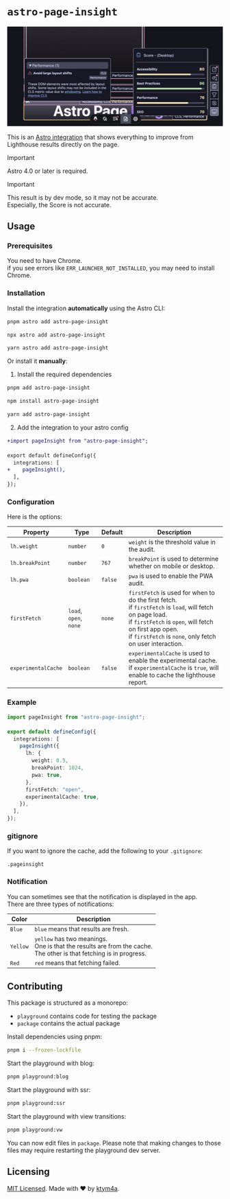 # `astro-page-insight`

![](https://raw.githubusercontent.com/ktym4a/astro-page-insight/main/.github/demo.png)

This is an [Astro integration](https://docs.astro.build/en/guides/integrations-guide/) that shows everything to improve from Lighthouse results directly on the page.

> [!IMPORTANT]
> Astro 4.0 or later is required.

> [!IMPORTANT]
> This result is by dev mode, so it may not be accurate.  
> Especially, the Score is not accurate.

## Usage

### Prerequisites

You need to have Chrome.  
if you see errors like `ERR_LAUNCHER_NOT_INSTALLED`, you may need to install Chrome.


### Installation

Install the integration **automatically** using the Astro CLI:

```bash
pnpm astro add astro-page-insight
```

```bash
npx astro add astro-page-insight
```

```bash
yarn astro add astro-page-insight
```

Or install it **manually**:  
1. Install the required dependencies

```bash
pnpm add astro-page-insight
```

```bash
npm install astro-page-insight
```

```bash
yarn add astro-page-insight
```

2. Add the integration to your astro config

```diff
+import pageInsight from "astro-page-insight";

export default defineConfig({
  integrations: [
+    pageInsight(),
  ],
});
```

### Configuration

Here is the options:

| Property | Type | Default | Description |
| --- | --- | --- | --- |
| `lh.weight` | `number` | `0` | `weight` is the threshold value in the audit. |
| `lh.breakPoint` | `number` | `767` | `breakPoint` is used to determine whether on mobile or desktop. |
| `lh.pwa` | `boolean` | `false` | `pwa` is used to enable the PWA audit. |
| `firstFetch` | `load`, `open`, `none` | `none` | `firstFetch` is used for when to do the first fetch.<br />if `firstFetch` is `load`, will fetch on page load.<br />if `firstFetch` is `open`, will fetch on first app open.<br />if `firstFetch` is `none`, only fetch on user interaction. |
| `experimentalCache` | `boolean` | `false` | `experimentalCache` is used to enable the experimental cache.<br />if `experimentalCache` is `true`, will enable to cache the lighthouse report. |

### Example

```.ts
import pageInsight from "astro-page-insight";

export default defineConfig({
  integrations: [
    pageInsight({
      lh: {
        weight: 0.5,
        breakPoint: 1024,
        pwa: true,
      },
      firstFetch: "open",
      experimentalCache: true,
    }),
  ],
});
```

### gitignore

If you want to ignore the cache, add the following to your `.gitignore`:

```.gitignore
.pageinsight
```

### Notification

You can sometimes see that the notification is displayed in the app.  
There are three types of notifications:

| Color | Description |
| --- | --- |
| `Blue` | `blue` means that results are fresh. |
| `Yellow` | `yellow` has two meanings.<br />One is that the results are from the cache.<br />The other is that fetching is in progress. |
| `Red` | `red` means that fetching failed. |

## Contributing

This package is structured as a monorepo:

- `playground` contains code for testing the package
- `package` contains the actual package

Install dependencies using pnpm: 

```bash
pnpm i --frozen-lockfile
```

Start the playground with blog:

```bash
pnpm playground:blog
```

Start the playground with ssr:

```bash
pnpm playground:ssr
```

Start the playground with view transitions:

```bash
pnpm playground:vw
```

You can now edit files in `package`. Please note that making changes to those files may require restarting the playground dev server.

## Licensing

[MIT Licensed](https://github.com/ktym4a/astro-page-insight/blob/main/LICENSE). Made with ❤️ by [ktym4a](https://github.com/ktym4a).

<!-- ## Acknowledgements

TODO: -->
